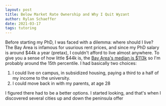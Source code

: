 ```yaml
---
layout: post
title: Below Market Rate Ownership and Why I Quit Wyzant
author: Rylan Schaeffer
date: 2021-03-17
tags: tutoring
---
```


Before starting my PhD, I was faced with a dilemma: where should I live?
The Bay Area is infamous for usurious rent prices, and since my PhD salary 
is around $44k a year (pretax), I couldn't afford to live almost anywhere. To 
give you a sense of how little $44k is, the [Bay Area's median is $113k](http://www.bayareaeconomy.org/wp-content/uploads/2021/03/Income-Inequality_3.10.21.pdf)
so I'm probably around the 15th percentile. I had basically two choices:

1. I could live on campus, in subsidized housing, paying a third to a half of my
  income to the university.
2. I could move back in with my parents, at age 28

I figured there had to be a better options. I started looking, and that's when
I discovered several cities up and down the peninsula offer 


